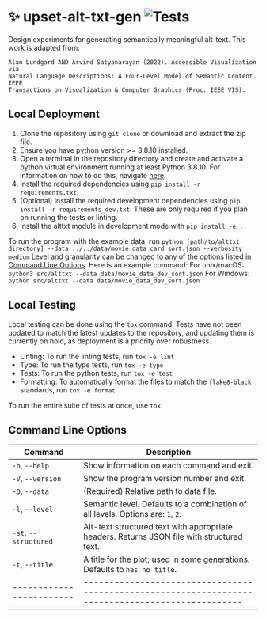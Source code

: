 # :sparkles: upset-alt-txt-gen ![Tests](https://github.com/visdesignlab/upset-alt-txt-gen/actions/workflows/tests.yml/badge.svg)
Design experiments for generating semantically meaningful alt-text. 
This work is adapted from:

```
Alan Lundgard AND Arvind Satyanarayan (2022). Accessible Visualization via 
Natural Language Descriptions: A Four-Level Model of Semantic Content. IEEE 
Transactions on Visualization & Computer Graphics (Proc. IEEE VIS).
```

## Local Deployment

1. Clone the repository using `git clone` or download and extract the zip file.
2. Ensure you have python version >= 3.8.10 installed.
3. Open a terminal in the repository directory and create and activate a python virtual environment running at least Python 3.8.10. For information on how to do this, navigate [here](https://docs.python.org/3/library/venv.html).
4. Install the required dependencies using `pip install -r requirements.txt`.
5. (Optional) Install the required development dependencies using `pip install -r requirements_dev.txt`. These are only required if you plan on running the tests or linting.
6. Install the alttxt module in development mode with `pip install -e .`


To run the program with the example data, run `python [path/to/alttxt directory] --data ../../data/movie_data_card_sort.json --verbosity medium`
Level and granularity can be changed to any of the options listed in [Command Line Options](#command-line-options).
Here is an example command: 
    For unix/macOS: `python3 src/alttxt --data data/movie_data_dev_sort.json`
    For Windows: `python src/alttxt --data data/movie_data_dev_sort.json`

## Local Testing

Local testing can be done using the `tox` command. Tests have not been updated to match the latest updates to the repository, and updating them is currently on hold, as deployment is a priority over robustness.

- Linting: To run the linting tests, run `tox -e lint`
- Type: To run the type tests, run `tox -e type`
- Tests: To run the python tests, run `tox -e test`
- Formatting: To automatically format the files to match the `flake8-black` standards, run `tox -e format`

To run the entire suite of tests at once, use `tox`.

## Command Line Options

| Command                | Description                                                                                     |
|------------------------|-------------------------------------------------------------------------------------------------|
| `-h`, `--help`         | Show information on each command and exit.                                                      |
| `-V`, `--version`      | Show the program version number and exit.                                                       |
| `-D`, `--data`         | (Required) Relative path to data file.                                                          |
| `-l`, `--level`        | Semantic level. Defaults to a combination of all levels. Options are: `1`, `2`.                 |
| `-st`, `--structured`  | Alt-text structured text with appropriate headers. Returns JSON file with structured text.      |
| `-t`, `--title`        | A title for the plot; used in some generations. Defaults to `has no title`.                     |
|------------------------|-------------------------------------------------------------------------------------------------|                     
